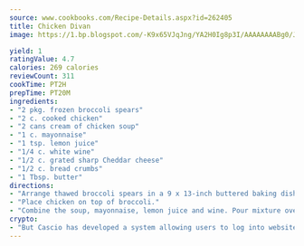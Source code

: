 ```yaml
---
source: www.cookbooks.com/Recipe-Details.aspx?id=262405
title: Chicken Divan
image: https://1.bp.blogspot.com/-K9x65VJqJng/YA2H0Ig8p3I/AAAAAAAABg0/JRKr7ZzesxofwlGw6YudXad_aQn9BD52QCLcBGAsYHQ/s299/2.png

yield: 1
ratingValue: 4.7
calories: 269 calories
reviewCount: 311
cookTime: PT2H
prepTime: PT20M
ingredients:
- "2 pkg. frozen broccoli spears"
- "2 c. cooked chicken"
- "2 cans cream of chicken soup"
- "1 c. mayonnaise"
- "1 tsp. lemon juice"
- "1/4 c. white wine"
- "1/2 c. grated sharp Cheddar cheese"
- "1/2 c. bread crumbs"
- "1 Tbsp. butter"
directions:
- "Arrange thawed broccoli spears in a 9 x 13-inch buttered baking dish."
- "Place chicken on top of broccoli."
- "Combine the soup, mayonnaise, lemon juice and wine. Pour mixture over chicken. Sprinkle with cheese, butter and bread crumbs."
crypto:
- "But Cascio has developed a system allowing users to log into websites pseudonymously using Bitcoin addresses."
---
```

